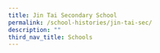 ```yaml
---
title: Jin Tai Secondary School
permalink: /school-histories/jin-tai-sec/
description: ""
third_nav_title: Schools
---
```


